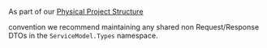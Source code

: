 As part of our [Physical Project Structure](https://docs.servicestack.net/physical-project-structure) 

convention we recommend maintaining any shared non Request/Response DTOs in the `ServiceModel.Types` namespace.